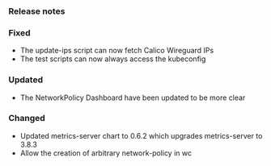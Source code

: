 ### Release notes

### Fixed

- The update-ips script can now fetch Calico Wireguard IPs
- The test scripts can now always access the kubeconfig

### Updated

- The NetworkPolicy Dashboard have been updated to be more clear
### Changed

- Updated metrics-server chart to 0.6.2 which upgrades metrics-server to 3.8.3
- Allow the creation of arbitrary network-policy in wc
